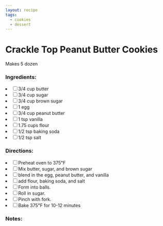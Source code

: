 ```yaml
---
layout: recipe
tags:
  - cookies
  - dessert
---
```


# Crackle Top Peanut Butter Cookies

Makes 5 dozen

### Ingredients:

<li><label><input type="checkbox">3/4 cup butter</label></li>
<li><label><input type="checkbox">3/4 cup sugar</label></li>
<li><label><input type="checkbox">3/4 cup brown sugar</label></li>
<li><label><input type="checkbox">1 egg</label></li>
<li><label><input type="checkbox">3/4 cup peanut butter</label></li>
<li><label><input type="checkbox">1 tsp vanilla</label></li>
<li><label><input type="checkbox">1.75 cups flour</label></li>
<li><label><input type="checkbox">1/2 tsp baking soda</label></li>
<li><label><input type="checkbox">1/2 tsp salt</label></li>

### Directions:

<li><label><input type="checkbox">Preheat oven to 375℉</label></li>
<li><label><input type="checkbox">Mix butter, sugar, and brown sugar</label></li>
<li><label><input type="checkbox">blend in the egg, peanut butter, and vanilla</label></li>
<li><label><input type="checkbox">add flour, baking soda, and salt</label></li>
<li><label><input type="checkbox">Form into balls.</label></li>
<li><label><input type="checkbox">Roll in sugar.</label></li>
<li><label><input type="checkbox">Pinch with fork.</label></li>
<li><label><input type="checkbox">Bake 375℉ for 10-12 minutes</label></li>

### Notes:

